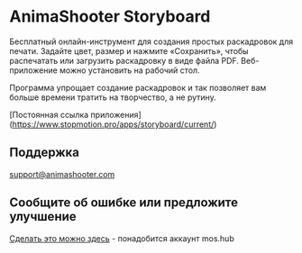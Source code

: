 # AnimaShooter Storyboard

Бесплатный онлайн-инструмент для создания простых раскадровок для печати. Задайте цвет, размер и нажмите «Сохранить», чтобы распечатать или загрузить раскадровку в виде файла PDF. Веб-приложение можно установить на рабочий стол.

Программа упрощает создание раскадровок и так позволяет вам больше времени тратить на творчество, а не рутину.

[Постоянная ссылка приложения] (https://www.stopmotion.pro/apps/storyboard/current/)

## Поддержка
[support@animashooter.com](mailto:support@animashooter.com)

## Сообщите об ошибке или предложите улучшение
[Сделать это можно здесь](https://hub.mos.ru/philonenko/animashooter/-/issues) - понадобится аккаунт mos.hub
